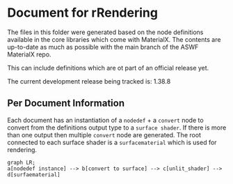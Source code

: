 # Document for rRendering

The files in this folder were generated based on the node definitions available in the core libraries which come with
MaterialX. The contents are up-to-date as much as possible with the main branch of the ASWF MaterialX repo. 

This can include definitions which are ot part of an official release yet.

The current development release being tracked is: 1.38.8

## Per Document Information

Each document has an instantiation of a `nodedef` + a `convert` node to convert from the definitions output type to a `surface shader`. If there
is more than one output then multiple `convert` node are generated. The root connected to each surface shader is a `surfacematerial` which 
is used for rendering.

```mermaid
graph LR;
a[nodedef instance] --> b[convert to surface] --> c[unlit_shader] --> d[surfaematerial]
```
